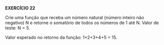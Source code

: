 **EXERCÍCIO 22**

Crie uma função que receba um número natural (número inteiro não negativo) N e retorne o somatório de todos os números de 1 até N.
Valor de teste: N = 5.

Valor esperado no retorno da função: 1+2+3+4+5 = 15.